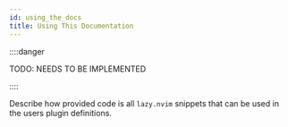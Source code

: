 ```yaml
---
id: using_the_docs
title: Using This Documentation
---
```


::::danger

TODO: NEEDS TO BE IMPLEMENTED

::::

Describe how provided code is all `lazy.nvim` snippets that can be used in the users plugin definitions.
